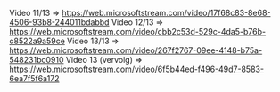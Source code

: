 Video 11/13 => https://web.microsoftstream.com/video/17f68c83-8e68-4506-93b8-244011bdabbd
Video 12/13 => https://web.microsoftstream.com/video/cbb2c53d-529c-4da5-b76b-c8522a9a59ce
Video 13/13 => https://web.microsoftstream.com/video/267f2767-09ee-4148-b75a-548231bc0910
Video 13 (vervolg) => https://web.microsoftstream.com/video/6f5b44ed-f496-49d7-8583-6ea7f5f6a172
